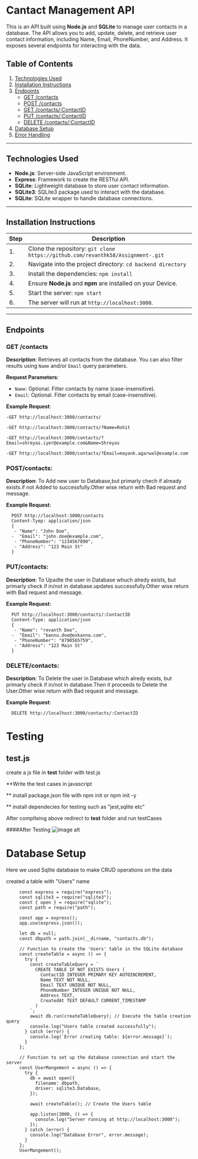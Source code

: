 # Cantact Management API

This is an API built using **Node.js** and **SQLite** to manage user contacts in a database. The API allows you to add, update, delete, and retrieve user contact information, including Name, Email, PhoneNumber, and Address. It exposes several endpoints for interacting with the data.

## Table of Contents

1. [Technologies Used](#technologies-used)
2. [Installation Instructions](#installation-instructions)
3. [Endpoints](#endpoints)
   - [GET /contacts](#get-contacts)
   - [POST /contacts](#post-contacts)
   - [GET /contacts/:ContactID](#get-contact-by-id)
   - [PUT /contacts/:ContactID](#put-contact-by-id)
   - [DELETE /contacts/:ContactID](#delete-contact-by-id)
4. [Database Setup](#database-setup)
5. [Error Handling](#error-handling)

---

## Technologies Used

- **Node.js**: Server-side JavaScript environment.
- **Express**: Framework to create the RESTful API.
- **SQLite**: Lightweight database to store user contact information.
- **SQLite3**: SQLite3 package used to interact with the database.
- **SQLite**: SQLite wrapper to handle database connections.

---

## Installation Instructions

| Step | Description |
|------|-------------|
| 1.   | Clone the repository: `git clone https://github.com/revanthk58/Assignment-.git` |
| 2.   | Navigate into the project directory: `cd backend directory` |
| 3.   | Install the dependencies: `npm install` |
| 4.   | Ensure **Node.js** and **npm** are installed on your Device. |
| 5.   | Start the server: `npm start` |
| 6.   | The server will run at `http://localhost:3000`. |

---

## Endpoints

### GET /contacts

**Description**: Retrieves all contacts from the database. You can also filter results using `Name` and/or `Email` query parameters.

**Request Parameters**:
- `Name`: Optional. Filter contacts by name (case-insensitive).
- `Email`: Optional. Filter contacts by email (case-insensitive).

**Example Request**:
       
    -GET http://localhost:3000/contacts/
    
    -GET http://localhost:3000/contacts/?Name=Rohit
    
    -GET http://localhost:3000/contacts/?Email=shreyas.iyer@example.com&Name=Shreyas
    
    -GET http://localhost:3000/contacts/?Email=mayank.agarwal@example.com



    


### POST/contacts:

**Description**: To Add new user to Database,but primarly chech if already exists.if not Added to successfully.Other wise return with Bad request and message.



**Example Request**:

      POST http://localhost:3000/contacts
      Content-Tyep: application/json
      {
       - "Name": "John Doe",
      -  "Email": "john.doe@example.com",
       - "PhoneNumber": "1234567890",
       - "Address": "123 Main St" 
      }




### PUT/contacts:

**Description**: To Upadte the  user in Database whuch alredy exists, but primarly check if in/not in database.updates successfully.Other wise return with Bad request and message.

**Example Request**:

      PUT http://localhost:3000/contacts/:ContactID
      Content-Type: application/json
      {
       - "Name": "revanth Doe",
      -  "Email": "bannu.doe@exkanna.com",
       - "PhoneNumber": "8790565759",
       - "Address": "123 Main St" 
      }



### DELETE/contacts:

**Description**: To Delete the  user in Database which alredy exists, but primarly check if in/not in database.Then it proceeds to Delete the User.Other wise return with Bad request and message.

**Example Request**:

      DELETE http://localhost:3000/contacts/:ContactID



# Testing
## test.js
 create a js file in __test__ folder   with  test.js

 **Write the test cases in javascript 
 
 ** install package.json file  with npm init or npm init -y
 
 ** install dependecies for testing such as "jest,sqlite etc"

 After complteing above redirect to  __test__ folder   and  run testCases


 ####After Testing
 ![image alt]()



 # Database Setup

 Here we used Sqlite database to  make CRUD operations on the data 

 created a table with "Users" name
         
         const express = require("express");
         const sqlite3 = require("sqlite3");
         const { open } = require("sqlite");
         const path = require("path");
         
         const app = express();
         app.use(express.json());
         
         let db = null;
         const dbpath = path.join(__dirname, "contacts.db");
         
         // Function to create the 'Users' table in the SQLite database
         const createTable = async () => {
           try {
             const createTableQuery = `
               CREATE TABLE IF NOT EXISTS Users (
                 ContactID INTEGER PRIMARY KEY AUTOINCREMENT,
                 Name TEXT NOT NULL,
                 Email TEXT UNIQUE NOT NULL,
                 PhoneNumber INTEGER UNIQUE NOT NULL,
                 Address TEXT,
                 CreatedAt TEXT DEFAULT CURRENT_TIMESTAMP
               )
             `;
             await db.run(createTableQuery); // Execute the table creation query
             console.log("Users table created successfully");
           } catch (error) {
             console.log(`Error creating table: ${error.message}`);
           }
         };
         
         // Function to set up the database connection and start the server
         const UserMangement = async () => {
           try {
             db = await open({
               filename: dbpath,
               driver: sqlite3.Database,
             });
         
             await createTable(); // Create the Users table
         
             app.listen(3000, () => {
               console.log("Server running at http://localhost:3000");
             });
           } catch (error) {
             console.log("Database Error", error.message);
           }
         };
         UserMangement();
